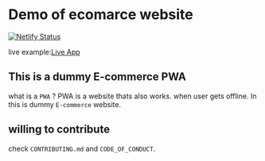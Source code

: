 # Demo of ecomarce website

[![Netlify Status](https://api.netlify.com/api/v1/badges/0e4acb8c-4945-4678-9d3e-9f8857d786c8/deploy-status)](https://app.netlify.com/sites/vishavkarma-foods-ecommarce/deploys)

live example:[Live App](https://vishavkarma-foods-ecommarce.netlify.app "go to live app")

## This is a dummy E-commerce PWA

what is a `PWA` ? PWA is a website
thats also works. when user gets offline. In this is dummy `E-commerce` website.

## willing to contribute

check `CONTRIBUTING.md` and `CODE_OF_CONDUCT`.

